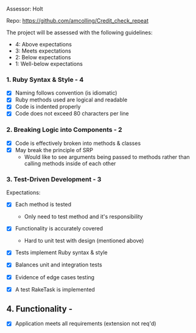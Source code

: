 Assessor: Holt

Repo: https://github.com/amcolling/Credit_check_repeat

The project will be assessed with the following guidelines:

* 4: Above expectations
* 3: Meets expectations
* 2: Below expectations
* 1: Well-below expectations

### 1. Ruby Syntax & Style - 4

- [X] Naming follows convention (is idiomatic)
- [X] Ruby methods used are logical and readable
- [X] Code is indented properly
- [X] Code does not exceed 80 characters per line

### 2. Breaking Logic into Components - 2

- [X] Code is effectively broken into methods & classes
- [X] May break the principle of SRP
  - Would like to see arguments being passed to methods rather than calling methods inside of each other

### 3. Test-Driven Development - 3

Expectations:

- [X] Each method is tested  
  - Only need to test method and it's responsibility

- [X] Functionality is accurately covered
  - Hard to unit test with design (mentioned above)

- [X] Tests implement Ruby syntax & style   
- [X] Balances unit and integration tests
- [X] Evidence of edge cases testing
- [X] A test RakeTask is implemented

## 4. Functionality -

- [X] Application meets all requirements (extension not req'd)
